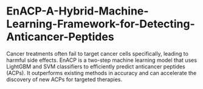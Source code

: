# EnACP-A-Hybrid-Machine-Learning-Framework-for-Detecting-Anticancer-Peptides
Cancer treatments often fail to target cancer cells specifically, leading to harmful side effects. EnACP is a two-step machine learning model that uses LightGBM and SVM classifiers to efficiently predict anticancer peptides (ACPs). It outperforms existing methods in accuracy and can accelerate the discovery of new ACPs for targeted therapies.
